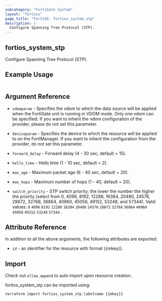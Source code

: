 ```yaml
---
subcategory: "FortiGate System"
layout: "fortios"
page_title: "FortiOS: fortios_system_stp"
description: |-
  Configure Spanning Tree Protocol (STP).
---
```


## fortios_system_stp
Configure Spanning Tree Protocol (STP).

## Example Usage

```hcl

```

## Argument Reference
* `vdomparam` - Specifies the vdom to which the data source will be applied when the FortiGate unit is running in VDOM mode. Only one vdom can be specified. If you want to inherit the vdom configuration of the provider, please do not set this parameter.
* `deviceparam` - Specifies the device to which the resource will be applied to on the FortiManager. If you want to inherit the configuration from the provider, do not set this parameter.

* `forward_delay` - Forward delay (4 - 30 sec, default = 15).
* `hello_time` - Hello time (1 - 10 sec, default = 2).
* `max_age` - Maximum packet age (6 - 40 sec, default = 20).
* `max_hops` - Maximum number of hops (1 - 40, default = 20).
* `switch_priority` - STP switch priority; the lower the number the higher the priority (select from 0, 4096, 8192, 12288, 16384, 20480, 24576, 28672, 32768, 36864, 40960, 45056, 49152, 53248, and 57344). Valid values: `0` `4096` `8192` `12288` `16384` `20480` `24576` `28672` `32768` `36864` `40960` `45056` `49152` `53248` `57344` .

## Attribute Reference

In addition to all the above arguments, the following attributes are exported:
* `id` - an identifier for the resource with format {{mkey}}.

## Import

Check out `allow_append` to auto import upon resource creation.

fortios_system_stp can be imported using:
```sh
terraform import fortios_system_stp.labelname {{mkey}}
```
